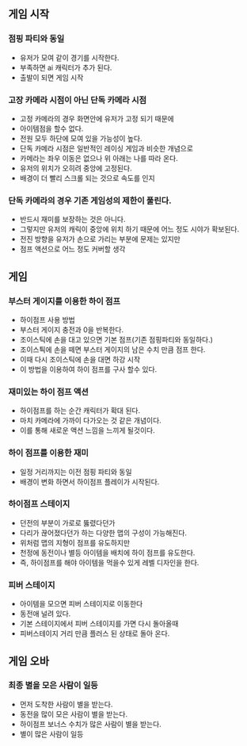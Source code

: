 ## 게임 시작
### 점핑 파티와 동일 
- 유저가 모여 같이 경기를 시작한다. 
- 부족하면 ai 캐릭터가 추가 된다. 
- 출발이 되면 게임 시작

### 고장 카메라 시점이 아닌 단독 카메라 시점 
- 고정 카메라의 경우 화면안에 유저가 고정 되기 때문에 
- 아이템점을 할수 없다. 
- 전원 모두 하단에 모여 있을 가능성이 높다. 
- 단독 카메라 시점은 일반적인 레이싱 게임과 비슷한 개념으로 
- 카메라는 좌우 이동은 없으나 위 아래는 나를 따라 온다. 
- 유저의 위치가 오히려 중앙에 고정된다. 
- 배경이 더 빨리 스크롤 되는 것으로 속도를 인지

### 단독 카메라의 경우 기존 게임성의 제한이 풀린다.
- 반드시 재미를 보장하는 것은 아니다.  
- 그렇지만 유저의 캐릭이 중앙에 위치 하기 때문에 어느 정도 시야가 확보된다. 
- 전진 방향을 유저가 손으로 가리는 부분에 문제는 있지만 
- 점프 액션으로 어느 정도 커버할 생각

## 게임
### 부스터 게이지를 이용한 하이 점프
- 하이점프 사용 방법
- 부스터 게이지 충전과 0을 반복한다.
- 조이스틱에 손을 대고 있으면 기본 점프(기존 점핑파티와 동일하다.)
- 조이스틕에 손을 떼면 부스터 게이지의 남은 수치 만큼 점프 한다. 
- 이때 다시 조이스틱에 손을 대면 하강 시작
- 이 방법을 이용하여 하이 점프를 구사 할수 있다. 

### 재미있는 하이 점프 액션
- 하이점프를 하는 순간 캐릭터가 확대 된다. 
- 마치 카메라에 가까이 다가오는 것 같은 개념이다. 
- 이를 통해 새로운 액션 느낌을 느끼게 될것이다. 

### 하이 점프를 이용한 재미
- 일정 거리까지는 이전 점핑 파티와 동일 
- 배경이 변화 하면서 하이점프 플레이가 시작된다.

### 하이점프 스테이지
- 던전의 부분이 가로로 뚫렸다던가
- 다리가 끊어졌다던가 하는 다양한 맵의 구성이 가능해진다. 
- 위처럼 맵의 지형이 점프를 유도하지만
- 천정에 동전이나 별등 아이템을 배치에 하이 점프를 유도한다. 
- 즉, 하이점프를 해야 아이템을 먹을수 있게 레벨 디자인을 한다. 

### 피버 스테이지
- 아이템을 모으면 피버 스테이지로 이동한다 
- 동전애 널려 있다. 
- 기본 스테이지에서 피버 스테이지를 가면 다시 돌아올때 
- 피버스테이지 거리 만큼 플러스 된 상태로 돌아 온다. 
 
## 게임 오바
### 최종 별을 모은 사람이 일등
- 먼저 도착한 사람이 별을 받는다. 
- 동전을 많이 모은 사람이 별을 받는다. 
- 하이점프 보너스 수치가 많은 사람이 별을 받는다.
- 별이 많은 사람이 일등 
 
